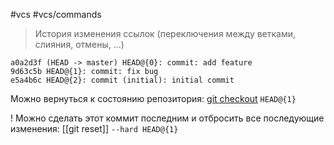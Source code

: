 #vcs #vcs/commands 

> История изменения ссылок (переключения между ветками, слияния, отмены, ...)

```
a0a2d3f (HEAD -> master) HEAD@{0}: commit: add feature
9d63c5b HEAD@{1}: commit: fix bug
e5a4b6c HEAD@{2}: commit (initial): initial commit
```

Можно вернуться к состоянию репозитория: [git checkout](Сбросить%20файл%20до%20последнего%20закомиченного%20состояния%20(git%20checkout)) `HEAD@{1}`

<span class="symbols-prettifier-unclear">!</span>  Можно сделать этот коммит последним и отбросить все последующие изменения: [[git reset]] `--hard HEAD@{1}`


